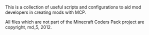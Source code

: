 This is a collection of useful scripts and configurations to aid mod developers in creating mods with MCP.

All files which are not part of the Minecraft Coders Pack project are copyright, md_5, 2012.
